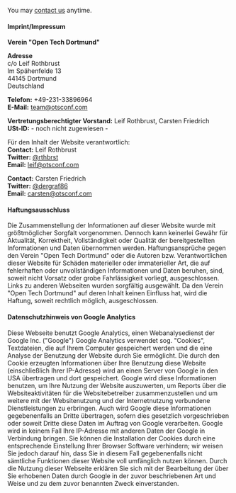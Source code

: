 You may [contact us](mailto:team@otsconf.com) anytime.

#### Imprint/Impressum


**Verein "Open Tech Dortmund"**  

**Adresse**  
c/o Leif Rothbrust  
Im Spähenfelde 13  
44145 Dortmund  
Deutschland

**Telefon:** +49-231-33896964  
**E-Mail:** [team@otsconf.com](mailto:team@otsconf.com)

**Vertretungsberechtigter Vorstand:** Leif Rothbrust, Carsten Friedrich  
**USt-ID:** - noch nicht zugewiesen -


Für den Inhalt der Website verantwortlich:  
**Contact:** Leif Rothbrust  
**Twitter:** [@rthbrst](https://twitter.com/rthbrst)  
**Email:** [leif@otsconf.com](mailto:leif@otsconf.com)  

**Contact:** Carsten Friedrich  
**Twitter:** [@dergraf86](https://twitter.com/dergraf86)  
**Email:** [carsten@otsconf.com](mailto:carsten@otsconf.com)


#### Haftungsausschluss

Die Zusammenstellung der Informationen auf dieser Website wurde mit größtmöglicher Sorgfalt vorgenommen. Dennoch kann keinerlei Gewähr für Aktualität, Korrektheit, Vollständigkeit oder Qualität der bereitgestellten Informationen und Daten übernommen werden. Haftungsansprüche gegen den Verein "Open Tech Dortmund" oder die Autoren bzw. Verantwortlichen dieser Website für Schäden materieller oder  immaterieller Art, die auf fehlerhaften oder unvollständigen Informationen und Daten beruhen, sind, soweit nicht Vorsatz oder grobe Fahrlässigkeit vorliegt, ausgeschlossen. Links zu anderen Webseiten wurden sorgfältig ausgewählt. Da den Verein "Open Tech Dortmund" auf deren Inhalt keinen Einfluss hat, wird die Haftung, soweit rechtlich möglich, ausgeschlossen.

#### Datenschutzhinweis von Google Analytics

Diese Webseite benutzt Google Analytics, einen Webanalysedienst der Google Inc. ("Google") Google Analytics verwendet sog. "Cookies", Textdateien, die auf Ihrem Computer gespeichert werden und die eine Analyse der Benutzung der Website durch Sie ermöglicht. Die durch den Cookie erzeugten Informationen über Ihre Benutzung diese Website (einschließlich Ihrer IP-Adresse) wird an einen Server von Google in den USA übertragen und dort gespeichert.
Google wird diese Informationen benutzen, um Ihre Nutzung der Website auszuwerten, um Reports über die Websiteaktivitäten für die Websitebetreiber zusammenzustellen und um weitere mit der Websitenutzung und der Internetnutzung verbundene Dienstleistungen zu erbringen. Auch wird Google diese Informationen gegebenenfalls an Dritte übertragen, sofern dies gesetzlich vorgeschrieben oder soweit Dritte diese Daten im Auftrag von Google verarbeiten.
Google wird in keinem Fall Ihre IP-Adresse mit anderen Daten der Google in Verbindung bringen. Sie können die Installation der Cookies durch eine entsprechende Einstellung Ihrer Browser Software verhindern; wir weisen Sie jedoch darauf hin, dass Sie in diesem Fall gegebenenfalls nicht sämtliche Funktionen dieser Website voll umfänglich nutzen können. Durch die Nutzung dieser Webseite erklären Sie sich mit der Bearbeitung der über Sie erhobenen Daten durch Google in der zuvor beschriebenen Art und Weise und zu dem zuvor benannten Zweck einverstanden.

